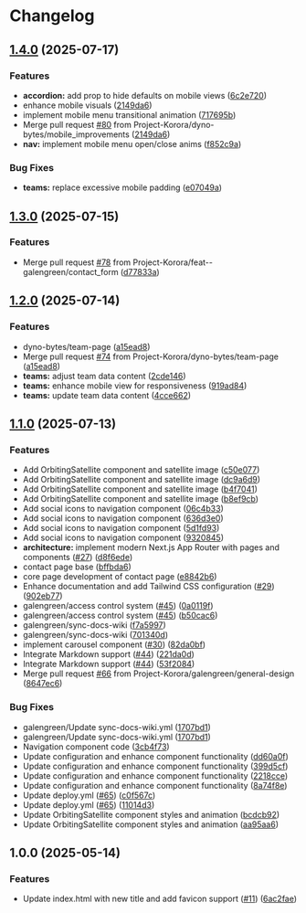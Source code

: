 # Changelog

## [1.4.0](https://github.com/Project-Korora/projectkorora.space/compare/v1.3.0...v1.4.0) (2025-07-17)


### Features

* **accordion:** add prop to hide defaults on mobile views ([6c2e720](https://github.com/Project-Korora/projectkorora.space/commit/6c2e72082eb15124eaf1bfe236d6c4f4e15d6da1))
* enhance mobile visuals ([2149da6](https://github.com/Project-Korora/projectkorora.space/commit/2149da63c6d20d5428a4f06cbf2f99a6706a55b5))
* implement mobile menu transitional animation ([717695b](https://github.com/Project-Korora/projectkorora.space/commit/717695b50b1b1620a42cf7046e72879832ccea41))
* Merge pull request [#80](https://github.com/Project-Korora/projectkorora.space/issues/80) from Project-Korora/dyno-bytes/mobile_improvements ([2149da6](https://github.com/Project-Korora/projectkorora.space/commit/2149da63c6d20d5428a4f06cbf2f99a6706a55b5))
* **nav:** implement mobile menu open/close anims ([f852c9a](https://github.com/Project-Korora/projectkorora.space/commit/f852c9a9fc4d7a6c04d9403e973ce57a7e5c4bdc))


### Bug Fixes

* **teams:** replace excessive mobile padding ([e07049a](https://github.com/Project-Korora/projectkorora.space/commit/e07049a9ba7d3fa24a602384e644fd7bf734c58d))

## [1.3.0](https://github.com/Project-Korora/projectkorora.space/compare/v1.2.0...v1.3.0) (2025-07-15)


### Features

* Merge pull request [#78](https://github.com/Project-Korora/projectkorora.space/issues/78) from Project-Korora/feat--galengreen/contact_form ([d77833a](https://github.com/Project-Korora/projectkorora.space/commit/d77833aaea6750a21a62cbefee851e3cb123c40c))

## [1.2.0](https://github.com/Project-Korora/projectkorora.space/compare/v1.1.0...v1.2.0) (2025-07-14)


### Features

* dyno-bytes/team-page ([a15ead8](https://github.com/Project-Korora/projectkorora.space/commit/a15ead827bd98b05409b6c7b2769267a54670d79))
* Merge pull request [#74](https://github.com/Project-Korora/projectkorora.space/issues/74) from Project-Korora/dyno-bytes/team-page ([a15ead8](https://github.com/Project-Korora/projectkorora.space/commit/a15ead827bd98b05409b6c7b2769267a54670d79))
* **teams:** adjust team data content ([2cde146](https://github.com/Project-Korora/projectkorora.space/commit/2cde146f5fe1d9ea5cb412c9b6ad358b20acb0f0))
* **teams:** enhance mobile view for responsiveness ([919ad84](https://github.com/Project-Korora/projectkorora.space/commit/919ad840003c85766d5053c3bd0d41dd5f016bef))
* **teams:** update team data content ([4cce662](https://github.com/Project-Korora/projectkorora.space/commit/4cce662f5451dbc8461a3a46678c25922a1b5992))

## [1.1.0](https://github.com/Project-Korora/projectkorora.space/compare/v1.0.0...v1.1.0) (2025-07-13)


### Features

* Add OrbitingSatellite component and satellite image ([c50e077](https://github.com/Project-Korora/projectkorora.space/commit/c50e077002be47e4feba7ae4b9818cc748f7d09f))
* Add OrbitingSatellite component and satellite image ([dc9a6d9](https://github.com/Project-Korora/projectkorora.space/commit/dc9a6d92bc19626691050c335f1e800b46d08c0d))
* Add OrbitingSatellite component and satellite image ([b4f7041](https://github.com/Project-Korora/projectkorora.space/commit/b4f7041039a52692ce03d46995ec5cbbd057c236))
* Add OrbitingSatellite component and satellite image ([b8ef9cb](https://github.com/Project-Korora/projectkorora.space/commit/b8ef9cb364d02f2fc297e8e83920bb629f5dfff0))
* Add social icons to navigation component ([06c4b33](https://github.com/Project-Korora/projectkorora.space/commit/06c4b339ba34bf2cc07e9e3ef5fbb4beb47afc6a))
* Add social icons to navigation component ([636d3e0](https://github.com/Project-Korora/projectkorora.space/commit/636d3e00a50f55446955a6b5ac77fd98f0875c9d))
* Add social icons to navigation component ([5d1fd93](https://github.com/Project-Korora/projectkorora.space/commit/5d1fd93b936cf3852944c95957c707073d4dbda4))
* Add social icons to navigation component ([9320845](https://github.com/Project-Korora/projectkorora.space/commit/93208453e3be0783fd684d7b5a26a8250905096e))
* **architecture:** implement modern Next.js App Router with pages and components ([#27](https://github.com/Project-Korora/projectkorora.space/issues/27)) ([d8f6ede](https://github.com/Project-Korora/projectkorora.space/commit/d8f6ede55ca4b1a6f9a296f96862d97d3f0202fd))
* contact page base ([bffbda6](https://github.com/Project-Korora/projectkorora.space/commit/bffbda62dd3d102f913b01386a51aa5c37d57962))
* core page development of contact page ([e8842b6](https://github.com/Project-Korora/projectkorora.space/commit/e8842b6846d40c7b9ddc99505f5c332b76d1a89b))
* Enhance documentation and add Tailwind CSS configuration ([#29](https://github.com/Project-Korora/projectkorora.space/issues/29)) ([902eb77](https://github.com/Project-Korora/projectkorora.space/commit/902eb77c3f9c17bde46a0ed9c06d72c92db08a6e))
* galengreen/access control system ([#45](https://github.com/Project-Korora/projectkorora.space/issues/45)) ([0a0119f](https://github.com/Project-Korora/projectkorora.space/commit/0a0119f4eb61638d660c30aa6636f3c12147a432))
* galengreen/access control system ([#45](https://github.com/Project-Korora/projectkorora.space/issues/45)) ([b50cac6](https://github.com/Project-Korora/projectkorora.space/commit/b50cac669e1b382f88263646dabc642161292816))
* galengreen/sync-docs-wiki ([f7a5997](https://github.com/Project-Korora/projectkorora.space/commit/f7a599763b74565ed7faf7e60812ce2ec54b8013))
* galengreen/sync-docs-wiki ([701340d](https://github.com/Project-Korora/projectkorora.space/commit/701340db7c9e2e3439568dbf43d009bde3779a5b))
* implement carousel component ([#30](https://github.com/Project-Korora/projectkorora.space/issues/30)) ([82da0bf](https://github.com/Project-Korora/projectkorora.space/commit/82da0bf352bb74d5cc3613b9792e152400885780))
* Integrate Markdown support ([#44](https://github.com/Project-Korora/projectkorora.space/issues/44)) ([221da0d](https://github.com/Project-Korora/projectkorora.space/commit/221da0dec062cbac0252d7020ca48cebac66de90))
* Integrate Markdown support ([#44](https://github.com/Project-Korora/projectkorora.space/issues/44)) ([53f2084](https://github.com/Project-Korora/projectkorora.space/commit/53f2084ebb212f66f91eb06d942d8d3e644e6d18))
* Merge pull request [#66](https://github.com/Project-Korora/projectkorora.space/issues/66) from Project-Korora/galengreen/general-design ([8647ec6](https://github.com/Project-Korora/projectkorora.space/commit/8647ec6ec0b36a6e5f6042e18459169869336785))


### Bug Fixes

* galengreen/Update sync-docs-wiki.yml ([1707bd1](https://github.com/Project-Korora/projectkorora.space/commit/1707bd1e358a9048739688b62cc8d9be4a34ae59))
* galengreen/Update sync-docs-wiki.yml ([1707bd1](https://github.com/Project-Korora/projectkorora.space/commit/1707bd1e358a9048739688b62cc8d9be4a34ae59))
* Navigation component code ([3cb4f73](https://github.com/Project-Korora/projectkorora.space/commit/3cb4f73cc793f84a67b7d7fc6c030315014353ab))
* Update configuration and enhance component functionality ([dd60a0f](https://github.com/Project-Korora/projectkorora.space/commit/dd60a0fe43c2f440e263e0ed9ed9eef0652cbbba))
* Update configuration and enhance component functionality ([399d5cf](https://github.com/Project-Korora/projectkorora.space/commit/399d5cffb33a6be5fa1192eb0ab74049d11c93a4))
* Update configuration and enhance component functionality ([2218cce](https://github.com/Project-Korora/projectkorora.space/commit/2218cce8427bd0ce7e3488b638f1ba4daafb8f67))
* Update configuration and enhance component functionality ([8a74f8e](https://github.com/Project-Korora/projectkorora.space/commit/8a74f8e31abe7fff47d21226f3d95bee9ae8c7ed))
* Update deploy.yml ([#65](https://github.com/Project-Korora/projectkorora.space/issues/65)) ([c0f567c](https://github.com/Project-Korora/projectkorora.space/commit/c0f567cdf20ec9b5757a94c3487781b508676ab5))
* Update deploy.yml ([#65](https://github.com/Project-Korora/projectkorora.space/issues/65)) ([11014d3](https://github.com/Project-Korora/projectkorora.space/commit/11014d33397bd7a9788457fede53ef389b7d65dd))
* Update OrbitingSatellite component styles and animation ([bcdcb92](https://github.com/Project-Korora/projectkorora.space/commit/bcdcb92ed5b66ad87025abc981c27c5c55987d71))
* Update OrbitingSatellite component styles and animation ([aa95aa6](https://github.com/Project-Korora/projectkorora.space/commit/aa95aa6edbb2f382d7e05cc518dcbcdb29bc2551))

## 1.0.0 (2025-05-14)


### Features

* Update index.html with new title and add favicon support ([#11](https://github.com/Project-Korora/projectkorora.space/issues/11)) ([6ac2fae](https://github.com/Project-Korora/projectkorora.space/commit/6ac2faea8991bef04bf961368030ad16834a6a18))
